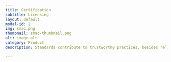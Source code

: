 ```yaml
---
title: Certification
subtitle: Licensing 
layout: default
modal-id: 2
img: smac.png
thumbnail: smac-thumbnail.png
alt: image-alt
category: Product
description: Standards contribute to trustworthy practices, besides reliable and productive outcomes.

---
```

